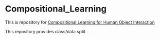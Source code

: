 # Compositional_Learning
This is repository for [Compositional Learning for Human Object Interaction](http://openaccess.thecvf.com/content_ECCV_2018/papers/Keizo_Kato_Compositional_Learning_of_ECCV_2018_paper.pdf)

This repository provides class/data split.

